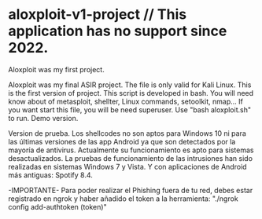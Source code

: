 # aloxploit-v1-project // This application has no support since 2022.

Aloxploit was my first project.

Aloxploit was my final ASIR project. The file is only valid for Kali Linux. This is the first version of project. This script is developed in bash. You will need know about of metasploit, shellter, Linux commands, setoolkit, nmap... If you want start this file, you will be need superuser. Use "bash aloxploit.sh" to run. Demo version.

Version de prueba. Los shellcodes no son aptos para Windows 10 ni para las últimas versiones de las app Android ya que son detectados por la mayoría de antivirus. Actualmente su funcionamiento es apto para sistemas desactualizados. La pruebas de funcionamiento de las intrusiones han sido realizadas en sistemas Windows 7 y Vista. Y con aplicaciones de Android más antiguas: Spotify 8.4.

-IMPORTANTE- Para poder realizar el Phishing fuera de tu red, debes estar registrado en ngrok y haber añadido el token a la herramienta: "./ngrok config add-authtoken (token)"
